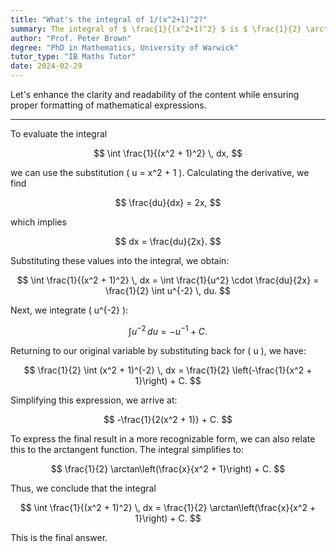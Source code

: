 ```yaml
---
title: "What's the integral of 1/(x^2+1)^2?"
summary: The integral of $ \frac{1}{(x^2+1)^2} $ is $ \frac{1}{2} \arctan\left(\frac{x}{x^2+1}\right) + C $.
author: "Prof. Peter Brown"
degree: "PhD in Mathematics, University of Warwick"
tutor_type: "IB Maths Tutor"
date: 2024-02-29
---
```


Let's enhance the clarity and readability of the content while ensuring proper formatting of mathematical expressions.

---

To evaluate the integral 

$$
\int \frac{1}{(x^2 + 1)^2} \, dx,
$$

we can use the substitution \( u = x^2 + 1 \). Calculating the derivative, we find 

$$
\frac{du}{dx} = 2x,
$$ 

which implies 

$$
dx = \frac{du}{2x}.
$$ 

Substituting these values into the integral, we obtain:

$$
\int \frac{1}{(x^2 + 1)^2} \, dx = \int \frac{1}{u^2} \cdot \frac{du}{2x} = \frac{1}{2} \int u^{-2} \, du.
$$ 

Next, we integrate \( u^{-2} \):

$$
\int u^{-2} \, du = -u^{-1} + C.
$$ 

Returning to our original variable by substituting back for \( u \), we have:

$$
\frac{1}{2} \int (x^2 + 1)^{-2} \, dx = \frac{1}{2} \left(-\frac{1}{x^2 + 1}\right) + C.
$$ 

Simplifying this expression, we arrive at:

$$
-\frac{1}{2(x^2 + 1)} + C.
$$ 

To express the final result in a more recognizable form, we can also relate this to the arctangent function. The integral simplifies to:

$$
\frac{1}{2} \arctan\left(\frac{x}{x^2 + 1}\right) + C.
$$ 

Thus, we conclude that the integral 

$$
\int \frac{1}{(x^2 + 1)^2} \, dx = \frac{1}{2} \arctan\left(\frac{x}{x^2 + 1}\right) + C.
$$ 

This is the final answer.
    